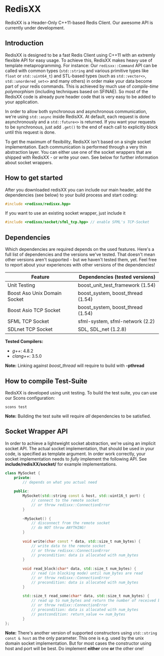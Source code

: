 # RedisXX

RedisXX is a Header-Only C++11-based Redis Client. Our awesome API is currently under development.

## Introduction

RedisXX is designed to be a fast Redis Client using C++11 with an extremly flexible API for easy usage. To achieve this, RedisXX makes heavy use of template metaprogramming. For instance: Our `redisxx::Command` API can be called with common types (`std::string` and various primitive types like `float` or `std::uint64_t`) and STL-based types (such as `std::vector<>`, `std::unordered_set<>` and many others) in order make your data become part of your redis commands. This is achieved by much use of *compile-time polymorphism* (including techniques based on SFINAE). So most of the RedisXX code is already pure header code that is very easy to be added to your application.

In order to allow both synchronous and asynchronous communication, we're using `std::async` inside RedisXX. At default, each request is done asynchronously and a `std::future<>` is returned. If you want your requests to be synchronous, just add `.get()` to the end of each call to explicitly block until this request is done.

To get the maximum of flexibility, RedisXX isn't based on a single socket implementation. Each communication is performed through a very thin abstraction layer. You can either use one of the socket wrappers that are shipped with RedisXX - or write your own. See below for further information about socket wrappers.

## How to get started

After you downloaded redisXX you can include our main header, add the dependencies (see below) to your build process and start coding:

```c++
#include <redisxx/redisxx.hpp>
```

If you want to use an existing socket wrapper, just include it
```c++
#include <redisxx/socket/sfml_tcp.hpp> // enable SFML's TCP-Socket
```

## Dependencies

Which dependencies are required depends on the used features. Here's a full list of dependencies and the versions we've tested. That doesn't mean other versions aren't supported - but we haven't tested them, yet. Feel free to report about your experiences with other versions of the dependencies!

Feature							| Dependencies (tested versions)
--------------------------------| ---------------------------------------------
Unit Testing					| boost_unit_test_framework (1.54)
Boost Aso Unix Domain Socket	| boost_system, boost_thread (1.54)
Boost Asio TCP Socket			| boost_system, boost_thread (1.54)
SFML TCP Socket					| sfml-system, sfml-network (2.2)
SDLnet TCP Socket				| SDL, SDL_net (1.2.8)

**Tested Compilers:**
- *g++*: 4.8.2
- *clang++*: 3.5.0

**Note:** Linking against *boost_thread* will require to build with **-pthread**

## How to compile Test-Suite

RedisXX is developed using unit testing. To build the test suite, you can use our Scons configuration:

```shell
scons test
```

**Note:** Building the test suite will require *all* dependencies to be satisfied.

## Socket Wrapper API

In order to achieve a lightweight socket abstraction, we're using an implicit socket API. The actual socket implementation, that should be used in your code, is specified as template argument. In order work correctly, your socket implementation needs to *fully* implement the following API. See **include/redisXX/socket/** for example implementations.

```c++
class MySocket {
	private:
		// depends on what you actual need
		
	public:
		MySocket(std::string const & host, std::uint16_t port) {
			// connect to the remote socket
			// or throw redisxx::ConnectionError
		}
		
		~MySocket() {
			// disconnect from the remote socket
			// do NOT throw ANYTHING!
		}
		
		void write(char const * data, std::size_t num_bytes) {
			// write data to the remote socket
			// or throw redisxx::ConnectionError
			// precondition: data is allocated with num_bytes
		}
		
		void read_block(char* data, std::size_t num_bytes) {
			// read (in blocking mode) until num_bytes are read
			// or throw redisxx::ConnectionError
			// precondition: data is allocated with num_bytes
		}
		
		std::size_t read_some(char* data, std::size_t num_bytes) {
			// read up to num_bytes and return the number of received bytes
			// or throw redixx::ConnectionError
			// precondition: data is allocated with num_bytes
			// postcondition: return_value <= num_bytes
		}
};
```

**Note:** There's another version of supported constructors using `std::string const & host` as the only parameter. This one is e.g. used by the unix domain socket implementation. But for most cases the constructor using host and port will be best. Do implement **either** one **or** the other one! 

